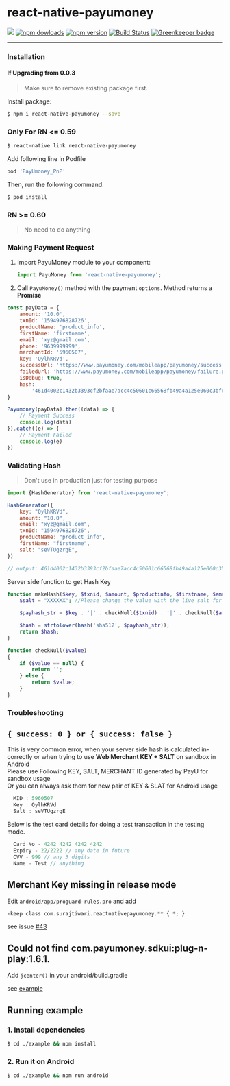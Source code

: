 # react-native-payumoney

<img src='https://img.shields.io/badge/license-MIT-blue.svg' />  <a href="https://www.npmjs.com/package/react-native-payumoney"><img alt="npm dowloads" src="https://img.shields.io/npm/dm/react-native-payumoney.svg"/></a> <a href="https://www.npmjs.com/package/react-native-payumoney"><img alt="npm version" src="https://badge.fury.io/js/react-native-payumoney.svg"/></a> [![Build Status](https://travis-ci.org/Suraj-Tiwari/react-native-payumoney.svg?branch=master)](https://travis-ci.org/Suraj-Tiwari/react-native-payumoney) [![Greenkeeper badge](https://badges.greenkeeper.io/Suraj-Tiwari/react-native-payumoney.svg)](https://greenkeeper.io/)
___
### Installation

#### If Upgrading from 0.0.3
> Make sure to remove existing package first. 

Install package:

```bash
$ npm i react-native-payumoney --save
```

### Only For RN <= 0.59

```bash
$ react-native link react-native-payumoney
```

Add following line in Podfile
```bash 
pod 'PayUmoney_PnP'
```
Then, run the following command:
```bash
$ pod install
```

### RN >= 0.60

> No need to do anything 

### Making Payment Request

1. Import PayuMoney module to your component:
    ```js
    import PayuMoney from 'react-native-payumoney';
    ```

2. Call `PayuMoney()` method with the payment `options`. Method
returns a **Promise** 
```js
const payData = {
    amount: '10.0',
    txnId: '1594976828726',
    productName: 'product_info',
    firstName: 'firstname',
    email: 'xyz@gmail.com',
    phone: '9639999999',
    merchantId: '5960507',
    key: 'QylhKRVd',
    successUrl: 'https://www.payumoney.com/mobileapp/payumoney/success.php',
    failedUrl: 'https://www.payumoney.com/mobileapp/payumoney/failure.php',
    isDebug: true,
    hash:
        '461d4002c1432b3393cf2bfaae7acc4c50601c66568fb49a4a125e060c3bfc0e489290e7c902750d5db3fc8be2f180daf4d534d7b9bef46fa0158a4c8a057b61',
}

Payumoney(payData).then((data) => {
    // Payment Success
    console.log(data)
}).catch((e) => {
    // Payment Failed
    console.log(e)
})
```

### Validating Hash
> Don't use in production just for testing purpose

```js
import {HashGenerator} from 'react-native-payumoney';

HashGenerator({
    key: "QylhKRVd",
    amount: "10.0",
    email: "xyz@gmail.com",
    txnId: "1594976828726",
    productName: "product_info",
    firstName: "firstname",
    salt: "seVTUgzrgE",
})

// output: 461d4002c1432b3393cf2bfaae7acc4c50601c66568fb49a4a125e060c3bfc0e489290e7c902750d5db3fc8be2f180daf4d534d7b9bef46fa0158a4c8a057b61
```

Server side function to get Hash Key

```php
function makeHash($key, $txnid, $amount, $productinfo, $firstname, $email){
    $salt = "XXXXXX"; //Please change the value with the live salt for production environment

    $payhash_str = $key . '|' . checkNull($txnid) . '|' . checkNull($amount) . '|' . checkNull($productinfo) . '|' . checkNull($firstname) . '|' . checkNull($email) . '|||||||||||' . $salt;

    $hash = strtolower(hash('sha512', $payhash_str));
    return $hash;
}

function checkNull($value)
{
    if ($value == null) {
        return '';
    } else {
        return $value;
    }
}

```

### Troubleshooting

    
## `{ success: 0 } or { success: false }`

This is very common error, when your server side hash is calculated in-correctly or
when trying to use **Web Merchant KEY + SALT** on sandbox in Android  
Please use Following KEY, SALT, MERCHANT ID generated by PayU for sandbox usage  
Or you can always ask them for new pair of KEY & SLAT for Android usage

```js
  MID : 5960507
  Key : QylhKRVd
  Salt : seVTUgzrgE
```

Below is the test card details for doing a test transaction in the testing mode.

```js
  Card No - 4242 4242 4242 4242
  Expiry - 22/2222 // any date in future
  CVV - 999 // any 3 digits
  Name - Test // anything
```

## Merchant Key missing in release mode

Edit `android/app/proguard-rules.pro` and add 
```
-keep class com.surajtiwari.reactnativepayumoney.** { *; }
```
see issue [#43](https://github.com/Suraj-Tiwari/react-native-payumoney/issues/43)

## Could not find com.payumoney.sdkui:plug-n-play:1.6.1.

Add `jcenter()` in your android/build.gradle

see [example](https://github.com/Suraj-Tiwari/react-native-payumoney/blob/c366d8ce6db21ddf9c0f62ff95082a2659126cd2/example/android/build.gradle#L35)

## Running example

### 1. Install dependencies

```bash
$ cd ./example && npm install
```

### 2. Run it on Android

```bash
$ cd ./example && npm run android
```
[version-badge]: https://img.shields.io/npm/v/react-native-payumoney.svg?style=flat-square
[package]: https://www.npmjs.com/package/react-native-payumoney

<!--<a href="https://circleci.com/gh/Suraj-Tiwari/react-native-payumoney"><img src="https://circleci.com/gh/Suraj-Tiwari/react-native-payumoney.svg?style=shield" alt="build"></a>-->
